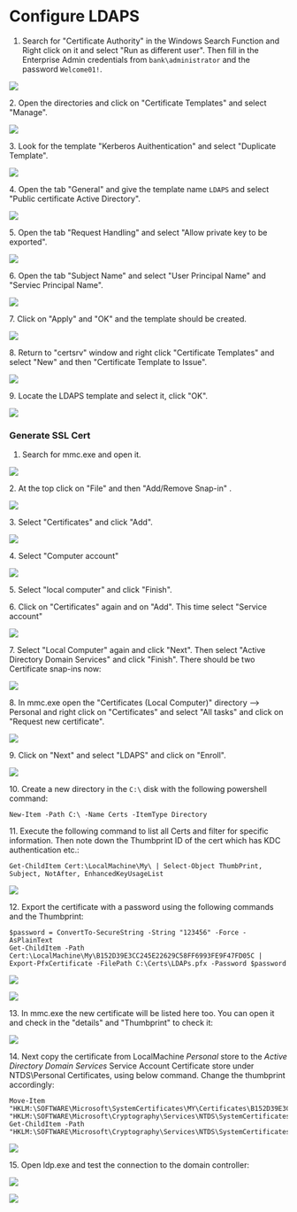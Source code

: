 # Configure LDAPS

1. Search for "Certificate Authority" in the Windows Search Function and Right click on it and select "Run as different user". Then fill in the Enterprise Admin credentials from `bank\administrator` and the password `Welcome01!`.

![](<../../../../../.gitbook/assets/image (6).png>)

2\. Open the directories and click on "Certificate Templates" and select "Manage".

![](<../../../../../.gitbook/assets/image (14).png>)

3\. Look for the template "Kerberos Auithentication" and select "Duplicate Template".

![](<../../../../../.gitbook/assets/image (17).png>)

4\. Open the tab "General" and give the template name `LDAPS` and select "Public certificate Active Directory".

![](<../../../../../.gitbook/assets/image (9).png>)

5\. Open the tab "Request Handling" and select "Allow private key to be exported".

![](<../../../../../.gitbook/assets/image (16).png>)

6\. Open the tab "Subject Name" and select "User Principal Name" and "Serviec Principal Name".

![](<../../../../../.gitbook/assets/image (11).png>)

7\. Click on "Apply" and "OK" and the template should be created.

![](<../../../../../.gitbook/assets/image (42) (2).png>)

8\. Return to "certsrv" window and right click "Certificate Templates" and select "New" and then "Certificate Template to Issue".

![](<../../../../../.gitbook/assets/image (82).png>)

9\. Locate the LDAPS template and select it, click "OK".

![](<../../../../../.gitbook/assets/image (83).png>)

### Generate SSL Cert

1. Search for mmc.exe and open it.

![](<../../../../../.gitbook/assets/image (64).png>)

2\. At the top click on "File" and then "Add/Remove Snap-in" .

![](<../../../../../.gitbook/assets/image (54).png>)

3\. Select "Certificates" and click "Add".

![](<../../../../../.gitbook/assets/image (70).png>)

4\. Select "Computer account"

![](<../../../../../.gitbook/assets/image (53) (1).png>)

5\. Select "local computer" and click "Finish".

6\. Click on "Certificates" again and on "Add". This time select "Service account"

![](<../../../../../.gitbook/assets/image (84).png>)

7\. Select "Local Computer" again and click "Next". Then select "Active Directory Domain Services" and click "Finish". There should be two Certificate snap-ins now:

![](<../../../../../.gitbook/assets/image (65).png>)

8\. In mmc.exe open the "Certificates (Local Computer)" directory --> Personal and right click on "Certificates" and select "All tasks" and click on "Request new certificate".

![](<../../../../../.gitbook/assets/image (86).png>)

9\. Click on "Next" and select "LDAPS" and click on "Enroll".

![](<../../../../../.gitbook/assets/image (58).png>)

10\. Create a new directory in the `C:\` disk with the following powershell command:

```
New-Item -Path C:\ -Name Certs -ItemType Directory
```

11\. Execute the following command to list all Certs and filter for specific information. Then note down the Thumbprint ID of the cert which has KDC authentication etc.:

```
Get-ChildItem Cert:\LocalMachine\My\ | Select-Object ThumbPrint, Subject, NotAfter, EnhancedKeyUsageList
```

![](<../../../../../.gitbook/assets/image (85).png>)

12\. Export the certificate with a password using the following commands and the Thumbprint:

```
$password = ConvertTo-SecureString -String "123456" -Force -AsPlainText
Get-ChildItem -Path Cert:\LocalMachine\My\B152D39E3CC245E22629C58FF6993FE9F47FD05C | Export-PfxCertificate -FilePath C:\Certs\LDAPs.pfx -Password $password
```

![](<../../../../../.gitbook/assets/image (34).png>)

![](<../../../../../.gitbook/assets/image (72).png>)

13\. In mmc.exe the new certificate will be listed here too. You can open it and check in the "details" and "Thumbprint" to check it:

![](<../../../../../.gitbook/assets/image (69).png>)

14\. Next copy the certificate from LocalMachine _Personal_ store to the _Active Directory Domain Services_ Service Account Certificate store under NTDS\Personal Certificates, using below command. Change the thumbprint accordingly:

```
Move-Item "HKLM:\SOFTWARE\Microsoft\SystemCertificates\MY\Certificates\B152D39E3CC245E22629C58FF6993FE9F47FD05C" "HKLM:\SOFTWARE\Microsoft\Cryptography\Services\NTDS\SystemCertificates\MY\Certificates\"
Get-ChildItem -Path "HKLM:\SOFTWARE\Microsoft\Cryptography\Services\NTDS\SystemCertificates\MY\Certificates\"
```

![](<../../../../../.gitbook/assets/image (88).png>)

15\. Open ldp.exe and test the connection to the domain controller:

![](<../../../../../.gitbook/assets/image (2) (3).png>)

![](<../../../../../.gitbook/assets/image (1).png>)
